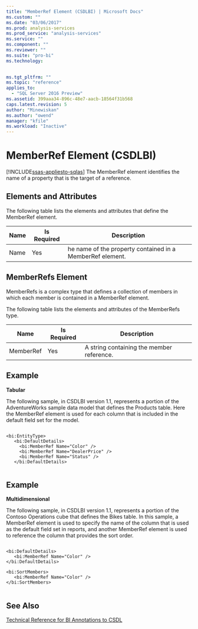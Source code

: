 ```yaml
---
title: "MemberRef Element (CSDLBI) | Microsoft Docs"
ms.custom: ""
ms.date: "03/06/2017"
ms.prod: analysis-services
ms.prod_service: "analysis-services"
ms.service: ""
ms.component: ""
ms.reviewer: ""
ms.suite: "pro-bi"
ms.technology: 
  

ms.tgt_pltfrm: ""
ms.topic: "reference"
applies_to: 
  - "SQL Server 2016 Preview"
ms.assetid: 399aaa34-896c-48e7-aacb-18564f31b568
caps.latest.revision: 5
author: "Minewiskan"
ms.author: "owend"
manager: "kfile"
ms.workload: "Inactive"
---
```

# MemberRef Element (CSDLBI)
[!INCLUDE[ssas-appliesto-sqlas](../../../includes/ssas-appliesto-sqlas.md)]
  The MemberRef element identifies the name of a property that is the target of a reference.  
  
## Elements and Attributes  
 The following table lists the elements and attributes that define the MemberRef element.  
  
|Name|Is Required|Description|  
|----------|-----------------|-----------------|  
|Name|Yes|he name of the property contained in a MemberRef element.|  
  
## MemberRefs Element  
 MemberRefs is a complex type that defines a collection of members in which each member is contained in a MemberRef element.  
  
 The following table lists the elements and attributes of the MemberRefs type.  
  
|Name|Is Required|Description|  
|----------|-----------------|-----------------|  
|MemberRef|Yes|A string containing the member reference.|  
  
## Example  
 **Tabular**  
  
 The following sample, in CSDLBI version 1.1, represents a portion of the AdventureWorks sample data model that defines the Products table. Here the MemberRef element is used for each column that is included in the default field set for the model.  
  
```  
  
<bi:EntityType>  
   <bi:DefaultDetails>  
     <bi:MemberRef Name="Color" />  
     <bi:MemberRef Name="DealerPrice" />  
     <bi:MemberRef Name="Status" />  
   </bi:DefaultDetails>  
  
```  
  
## Example  
 **Multidimensional**  
  
 The following sample, in CSDLBI version 1.1, represents a portion of the Contoso Operations cube that defines the Bikes table. In this sample, a MemberRef element is used to specify the name of the column that is used as the default field set in reports, and another MemberRef element is used to reference the column that provides the sort order.  
  
```  
  
<bi:DefaultDetails>  
   <bi:MemberRef Name="Color" />  
</bi:DefaultDetails>  
  
<bi:SortMembers>  
   <bi:MemberRef Name="Color" />  
</bi:SortMembers>  
  
```  
  
## See Also  
 [Technical Reference for BI Annotations to CSDL](../../../analysis-services/tabular-model-programming-compatibility-levels-1050-1103/conceptual-schema-definition-language-csdl/technical-reference-for-bi-annotations-to-csdl.md)  
  
  
